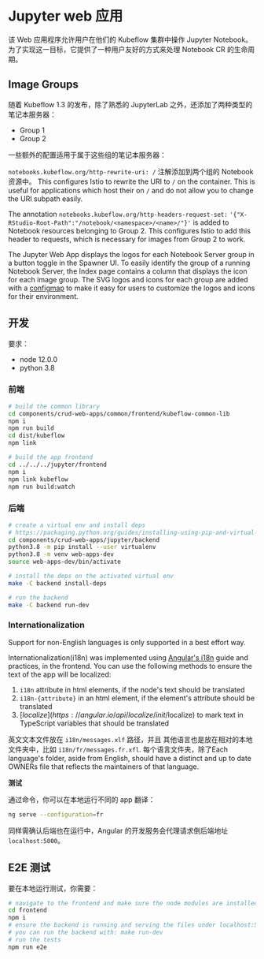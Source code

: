 # Jupyter web 应用

该 Web 应用程序允许用户在他们的 Kubeflow 集群中操作 Jupyter Notebook。 为了实现这一目标，它提供了一种用户友好的方式来处理 Notebook CR 的生命周期。

## Image Groups

随着 Kubeflow 1.3 的发布，除了熟悉的 JupyterLab 之外，还添加了两种类型的笔记本服务器：

- Group 1
- Group 2

一些额外的配置适用于属于这些组的笔记本服务器：

`notebooks.kubeflow.org/http-rewrite-uri: /` 注解添加到两个组的 Notebook 资源中。
This configures Istio to rewrite the URI to `/` on
the container. This is useful for applications which host their on `/`
and do not allow you to change the URI subpath easily.

The annotation `notebooks.kubeflow.org/http-headers-request-set:`
`'{"X-RStudio-Root-Path":"/notebook/<namespace>/<name>/"}'` is added to
Notebook resources belonging to Group 2. This configures Istio to add
this header to requests, which is necessary for images from Group 2 to work.

The Jupyter Web App displays the logos for each Notebook Server group
in a button toggle in the Spawner UI. To easily identify the group of
a running Notebook Server, the Index page contains a column that displays
the icon for each image group. The SVG logos and icons for each group are added
with a [configmap](./manifests/base/configs/logos-configmap.yaml) to make it easy for users to customize the logos and icons for their environment.

## 开发

要求：
* node 12.0.0
* python 3.8

### 前端

```bash
# build the common library
cd components/crud-web-apps/common/frontend/kubeflow-common-lib
npm i
npm run build
cd dist/kubeflow
npm link

# build the app frontend
cd ../../../jupyter/frontend
npm i
npm link kubeflow
npm run build:watch
```

### 后端
```bash
# create a virtual env and install deps
# https://packaging.python.org/guides/installing-using-pip-and-virtual-environments/
cd components/crud-web-apps/jupyter/backend
python3.8 -m pip install --user virtualenv
python3.8 -m venv web-apps-dev
source web-apps-dev/bin/activate

# install the deps on the activated virtual env
make -C backend install-deps

# run the backend
make -C backend run-dev
```

### Internationalization
Support for non-English languages is only supported in a best effort way.

Internationalization(i18n) was implemented using [Angular's i18n](https://angular.io/guide/i18n)
guide and practices, in the frontend. You can use the following methods to
ensure the text of the app will be localized:
1. `i18n` attribute in html elements, if the node's text should be translated
2. `i18n-{attribute}` in an html element, if the element's attribute should be
   translated
3. [$localize](https://angular.io/api/localize/init/$localize) to mark text in
   TypeScript variables that should be translated

英文文本文件放在 `i18n/messages.xlf` 路径，并且
其他语言也是放在相对的本地文件夹中，比如 `i18n/fr/messages.fr.xfl`.
每个语言文件夹，除了Each language's folder, aside from English, should have a distinct and up to
date OWNERs file that reflects the maintainers of that language.

**测试**

通过命令，你可以在本地运行不同的 app 翻译：
```bash
ng serve --configuration=fr
```

同样需确认后端也在运行中，Angular 的开发服务会代理请求倒后端地址 `localhost:5000`。

## E2E 测试

要在本地运行测试，你需要：
```bash
# navigate to the frontend and make sure the node modules are installed
cd frontend
npm i
# ensure the backend is running and serving the files under localhost:5000
# you can run the backend with: make run-dev
# run the tests
npm run e2e
```
